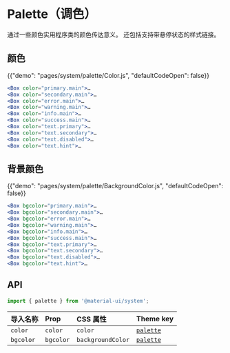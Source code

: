 # Palette（调色）

<p class="description">通过一些颜色实用程序类的颜色传达意义。 还包括支持带悬停状态的样式链接。</p>

## 颜色

{{"demo": "pages/system/palette/Color.js", "defaultCodeOpen": false}}

```jsx
<Box color="primary.main">…
<Box color="secondary.main">…
<Box color="error.main">…
<Box color="warning.main">…
<Box color="info.main">…
<Box color="success.main">…
<Box color="text.primary">…
<Box color="text.secondary">…
<Box color="text.disabled">…
<Box color="text.hint">…
```

## 背景颜色

{{"demo": "pages/system/palette/BackgroundColor.js", "defaultCodeOpen": false}}

```jsx
<Box bgcolor="primary.main">…
<Box bgcolor="secondary.main">…
<Box bgcolor="error.main">…
<Box bgcolor="warning.main">…
<Box bgcolor="info.main">…
<Box bgcolor="success.main">…
<Box bgcolor="text.primary">…
<Box bgcolor="text.secondary">…
<Box bgcolor="text.disabled">…
<Box bgcolor="text.hint">…
```

## API

```js
import { palette } from '@material-ui/system';
```

| 导入名称      | Prop      | CSS 属性            | Theme key                                                        |
|:--------- |:--------- |:----------------- |:---------------------------------------------------------------- |
| `color`   | `color`   | `color`           | [`palette`](/customization/default-theme/?expend-path=$.palette) |
| `bgcolor` | `bgcolor` | `backgroundColor` | [`palette`](/customization/default-theme/?expend-path=$.palette) |